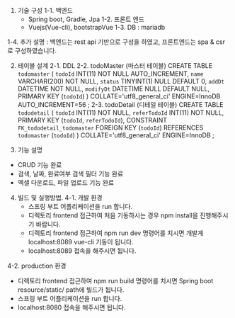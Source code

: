 1. 기술 구성
 1-1. 백엔드
   - Spring boot, Gradle, Jpa
 1-2. 프론트 엔드
   - Vuejs(Vue-cli), bootstrapVue
 1-3. DB : mariadb

 1-4. 추가 설명 : 백엔드는 rest api 기반으로 구성을 하였고, 프론트엔드는 spa & csr 로 구성하였습니다.

2. 테이블 설계
 2-1. DDL
 2-2. todoMaster (마스터 테이블)
	CREATE TABLE `todomaster` (
		`todoId` INT(11) NOT NULL AUTO_INCREMENT,
		`name` VARCHAR(200) NOT NULL,
		`status` TINYINT(1) NULL DEFAULT 0,
		`addDt` DATETIME NOT NULL,
		`modifyDt` DATETIME NULL DEFAULT NULL,
		PRIMARY KEY (`todoId`)
	)
	COLLATE='utf8_general_ci'
	ENGINE=InnoDB
	AUTO_INCREMENT=56
	;
 2-3. todoDetail (디테일 테이블)
     CREATE TABLE `tododetail` (
	`todoId` INT(11) NOT NULL,
	`referTodoId` INT(11) NOT NULL,
	PRIMARY KEY (`todoId`, `referTodoId`),
	CONSTRAINT `FK_tododetail_todomaster` FOREIGN KEY (`todoId`) REFERENCES `todomaster` (`todoId`)
	)
	COLLATE='utf8_general_ci'
	ENGINE=InnoDB
	;
	
3. 기능 설명
 - CRUD 기능 완료
 - 검색, 날짜, 완료여부 검색 필더 기능 완료
 - 엑셀 다운로드, 파일 업로드 기능 완료
 
4. 빌드 및 실행방법.
 4-1. 개발 환경
   - 스프링 부트 어플리케이션을 run 합니다.
   - 디렉토리 frontend 접근하여 처음 기동하시는 경우 npm install을 진행해주시기 바랍니다.
   - 디렉토리 frontend 접근하여 npm run dev 명령어를 치시면 개발계 localhost:8089 vue-cli 기동이 됩니다.
   - localhost:8089 접속을 해주시면 됩니다.
   
 4-2. production 환경
   - 디렉토리 frontend 접근하여 npm run build 명령어를 치시면 Spring boot resource/static/ path에 빌드가 됩니다.
   - 스프링 부트 어플리케이션을 run 합니다.
   - localhost:8080 접속을 해주시면 됩니다.
